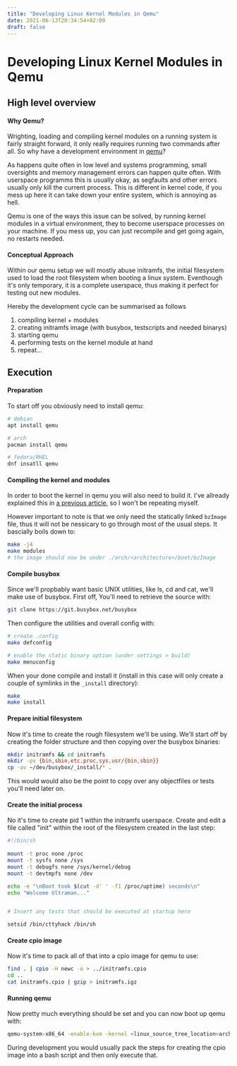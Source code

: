 ```yaml
---
title: "Developing Linux Kernel Modules in Qemu"
date: 2021-06-13T20:34:54+02:00
draft: false
---
```


# Developing Linux Kernel Modules in Qemu
## High level overview
#### Why Qemu?
Wrighting, loading and compiling kernel modules on a running system is fairly straight forward, it only really requires running two commands after all. 
So why have a development environment in [qemu](https://wiki.qemu.org/Main_Page)? 

As happens quite often in low level and systems programming, small oversights and memory management errors can happen quite often. 
With userspace programms this is usually okay, as segfaults and other errors usually only kill the current process. 
This is different in kernel code, if you mess up here it can take down your entire system, which is annoying as hell.

Qemu is one of the ways this issue can be solved, by running kernel modules in a virtual environment, they to become userspace processes on your machine. If you mess up, you can just recompile and get going again, no restarts needed.

#### Conceptual Approach
Within our qemu setup we will mostly abuse initramfs, the initial filesystem used to load the root filesystem when booting a linux system. 
Eventhough it's only temporary, it is a complete userspace, thus making it perfect for testing out new modules.

Hereby the development cycle can be summarised as follows
1. compiling kernel + modules
2. creating initramfs image (with busybox, testscripts and needed binarys)
3. starting qemu
4. performing tests on the kernel module at hand
5. repeat...

## Execution
#### Preparation
To start off you obviously need to install qemu:
```bash
# debian
apt install qemu

# arch
pacman install qemu

# fedora/RHEL
dnf insatll qemu
```
#### Compiling the kernel and modules
In order to boot the kernel in qemu you will also need to build it.
I've allready explained this in [a previous article](https://www.amosgross.com/projects/linux_kernel_hello_world/), so I won't be repeating myself. 

However important to note is that we only need the statically linked ``bzImage`` file, thus it will not be nessicary to go through most of the usual steps. 
It bascially boils down to:
```bash
make -j4
make modules
# the image should now be under ./arch/<architecture>/boot/bzImage
```
#### Compile busybox
Since we'll propbably want basic UNIX utilities, like ls, cd and cat, we'll make use of busybox.
First off, You'll need to retrieve the source with:
```bash
git clone https://git.busybox.net/busybox
```

Then configure the utilities and overall config with:
```bash
# create .config
make defconfig

# enable the static binary option (under settings > build)
make menuconfig
```

When your done compile and install it (install in this case will only create a couple of symlinks in the ``_install`` directory):
```bash
make
make install
```

#### Prepare initial filesystem
Now it's time to create the rough filesystem we'll be using. 
We'll start off by creating the folder structure and then copying over the busybox binaries:
```bash
mkdir initramfs && cd initramfs
mkdir -pv {bin,sbin,etc,proc,sys,usr/{bin,sbin}}
cp -av ~/dev/busybox/_install/* .
```

This would would also be the point to copy over any objectfiles or tests you'll need later on.

#### Create the initial process
No it's time to create pid 1 within the initramfs userspace.
Create and edit a file called "init" within the root of the filesystem created in the last step:
```bash
#!/bin/sh
 
mount -t proc none /proc
mount -t sysfs none /sys
mount -t debugfs none /sys/kernel/debug
mount -t devtmpfs none /dev

echo -e "\nBoot took $(cut -d' ' -f1 /proc/uptime) seconds\n"
echo "Welcome Ultraman..."


# Insert any tests that should be executed at startup here

setsid /bin/cttyhack /bin/sh
```
#### Create cpio image
Now it's time to pack all of that into a cpio image for qemu to use:
```bash
find . | cpio -H newc -o > ../initramfs.cpio
cd ..
cat initramfs.cpio | gzip > initramfs.igz
```
#### Running qemu
Now pretty much everything should be set and you can now boot up qemu with:
```bash 
qemu-system-x86_64 -enable-kvm -kernel <linux_source_tree_location>arch/x86_64/boot/bzImage -initrd ./initramfs.igz -nographic --append console=ttyS0
```

During development you would usually pack the steps for creating the cpio image into a bash script and then only execute that.
